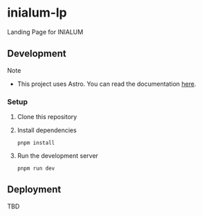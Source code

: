 # inialum-lp

Landing Page for INIALUM

## Development

> [!NOTE]
>
> - This project uses Astro. You can read the documentation [here](https://docs.astro.build).

### Setup

1. Clone this repository
2. Install dependencies

   ```shell
   pnpm install
   ```

3. Run the development server

   ```shell
   pnpm run dev
   ```

## Deployment

TBD
